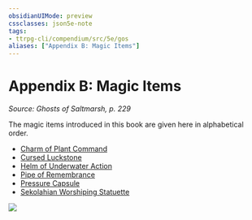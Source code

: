 ```yaml
---
obsidianUIMode: preview
cssclasses: json5e-note
tags:
- ttrpg-cli/compendium/src/5e/gos
aliases: ["Appendix B: Magic Items"]
---
```

# Appendix B: Magic Items
*Source: Ghosts of Saltmarsh, p. 229* 

The magic items introduced in this book are given here in alphabetical order.

- [Charm of Plant Command](2-Mechanics/CLI/items/charm-of-plant-command-gos.md)  
- [Cursed Luckstone](2-Mechanics/CLI/items/cursed-luckstone-gos.md)  
- [Helm of Underwater Action](2-Mechanics/CLI/items/helm-of-underwater-action-gos.md)  
- [Pipe of Remembrance](2-Mechanics/CLI/items/pipe-of-remembrance-gos.md)  
- [Pressure Capsule](2-Mechanics/CLI/items/pressure-capsule-gos.md)  
- [Sekolahian Worshiping Statuette](2-Mechanics/CLI/items/sekolahian-worshiping-statuette-gos.md)  

![](2-Mechanics/CLI/adventures/ghosts-of-saltmarsh/img/109-zb-01-p229.webp#center)